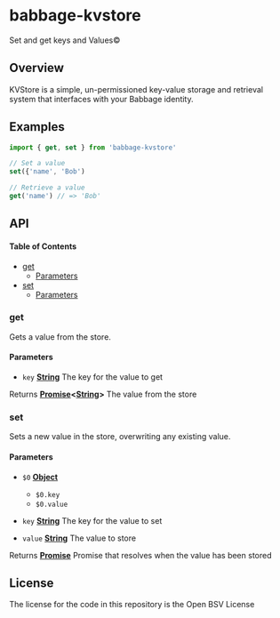 # babbage-kvstore

Set and get keys and Values©

## Overview

KVStore is a simple, un-permissioned key-value storage and retrieval system that interfaces with your Babbage identity.

## Examples

```js
import { get, set } from 'babbage-kvstore'

// Set a value
set({'name', 'Bob')

// Retrieve a value
get('name') // => 'Bob'
```

## API

<!-- Generated by documentation.js. Update this documentation by updating the source code. -->

#### Table of Contents

*   [get](#get)
    *   [Parameters](#parameters)
*   [set](#set)
    *   [Parameters](#parameters-1)

### get

Gets a value from the store.

#### Parameters

*   `key` **[String](https://developer.mozilla.org/docs/Web/JavaScript/Reference/Global_Objects/String)** The key for the value to get

Returns **[Promise](https://developer.mozilla.org/docs/Web/JavaScript/Reference/Global_Objects/Promise)<[String](https://developer.mozilla.org/docs/Web/JavaScript/Reference/Global_Objects/String)>** The value from the store

### set

Sets a new value in the store, overwriting any existing value.

#### Parameters

*   `$0` **[Object](https://developer.mozilla.org/docs/Web/JavaScript/Reference/Global_Objects/Object)**&#x20;

    *   `$0.key` &#x20;
    *   `$0.value` &#x20;
*   `key` **[String](https://developer.mozilla.org/docs/Web/JavaScript/Reference/Global_Objects/String)** The key for the value to set
*   `value` **[String](https://developer.mozilla.org/docs/Web/JavaScript/Reference/Global_Objects/String)** The value to store

Returns **[Promise](https://developer.mozilla.org/docs/Web/JavaScript/Reference/Global_Objects/Promise)** Promise that resolves when the value has been stored

## License

The license for the code in this repository is the Open BSV License
